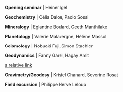 
**Opening seminar** \| Heiner Igel

**Geochemistry** \| Célia Dalou, Paolo Sossi

**Mineralogy** \| Eglantine Boulard, Geeth Manthilake

**Planetology** \| Valerie Malavergne, Hélène Massol

**Seismology** \| Nobuaki Fuji, Simon Staehler

**Geodynamics** \| Fanny Garel, Hagay Amit

[a relative link](/LecturesNotes/dynamo_LesHouches_2022.pdf)

**Gravimetry/Geodesy** \| Kristel Chanard, Severine Rosat

**Field excursion** \| Philippe Hervé Leloup
